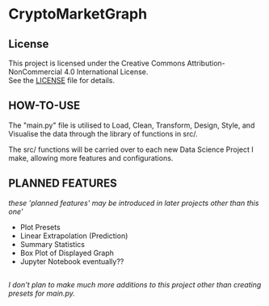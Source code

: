 # CryptoMarketGraph
## License

This project is licensed under the Creative Commons Attribution-NonCommercial 4.0 International License.  
See the [LICENSE](./LICENSE) file for details.

## HOW-TO-USE

The "main.py" file is utilised to Load, Clean, Transform, Design, Style, and Visualise the data through the library of functions in src/.

The src/ functions will be carried over to each new Data Science Project I make, allowing more features and configurations.

## PLANNED FEATURES
*these 'planned features' may be introduced in later projects other than this one'*

- Plot Presets
- Linear Extrapolation (Prediction)
- Summary Statistics
- Box Plot of Displayed Graph
- Jupyter Notebook eventually??

##

*I don't plan to make much more additions to this project other than creating presets for main.py.*